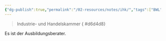 ```yaml
---
{"dg-publish":true,"permalink":"/02-resources/notes/ihk/","tags":["BWL"],"noteIcon":"","updated":"2025-09-11T10:45:05.000+02:00"}
---
```


> Industrie- und Handelskammer
{ #d6d4d8}


Es ist der Ausbildungsberater.